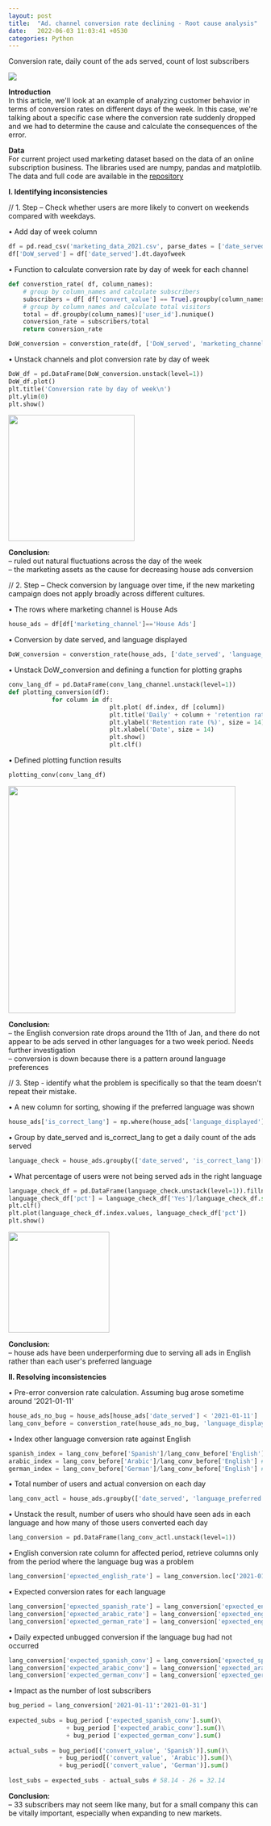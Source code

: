 ```yaml
---
layout: post
title:  "Ad. channel conversion rate declining - Root cause analysis"
date:   2022-06-03 11:03:41 +0530
categories: Python
---
```

Conversion rate, daily count of the ads served, count of lost subscribers

<img src="https://raw.githubusercontent.com/JanCinis/jancinis.github.io/main/assets/img_post_01/conversion_rate_resized.jpg">

**Introduction**  
In this article, we'll look at an example of analyzing customer behavior in terms of conversion rates on different days of the week. In this case, we're talking about a specific case where the conversion rate suddenly dropped and we had to determine the cause and calculate the consequences of the error.

**Data**  
For current project used marketing dataset based on the data of an online subscription business. The libraries used are numpy, pandas and matplotlib. The data and full code are available in the <a href="https://github.com/JanCinis/ad-channel-conversion-rate-case" target="_blank">repository</a>

**I. Identifying inconsistencies**  

// 1. Step – Check whether users are more likely to convert on weekends compared with weekdays.

• Add day of week column
```python
df = pd.read_csv('marketing_data_2021.csv', parse_dates = ['date_served'])
df['DoW_served'] = df['date_served'].dt.dayofweek
```
• Function to calculate conversion rate by day of week for each channel
```python
def converstion_rate( df, column_names):
	# group by column_names and calculate subscribers
	subscribers = df[ df['convert_value'] == True].groupby(column_names)['user_id'].nunique()
	# group by column_names and calculate total visitors  
	total = df.groupby(column_names)['user_id'].nunique()
	conversion_rate = subscribers/total
	return conversion_rate

DoW_conversion = converstion_rate(df, ['DoW_served', 'marketing_channel'])
```    
• Unstack channels and plot conversion rate by day of week
```python
DoW_df = pd.DataFrame(DoW_conversion.unstack(level=1))
DoW_df.plot()
plt.title('Conversion rate by day of week\n')
plt.ylim(0)
plt.show()
```
<img src="https://raw.githubusercontent.com/JanCinis/jancinis.github.io/main/assets/img_post_01/Channels_conv_rate_dow.png" height="250">

**Conclusion:**  
– ruled out natural fluctuations across the day of the week  
– the marketing assets as the cause for decreasing house ads conversion

// 2. Step – Check conversion by language over time, if the new marketing campaign does not apply broadly across different cultures.

• The rows where marketing channel is House Ads
```python
house_ads = df[df['marketing_channel']=='House Ads']
```  
• Conversion by date served, and language displayed
```python
DoW_conversion = converstion_rate(house_ads, ['date_served', 'language_displayed'])
```    
• Unstack DoW_conversion and defining a function for plotting graphs
```python
conv_lang_df = pd.DataFrame(conv_lang_channel.unstack(level=1))
def plotting_conversion(df):
          	for column in df:
                        	plt.plot( df.index, df [column])
                        	plt.title('Daily' + column + 'retention rate\n', size = 16)
                        	plt.ylabel('Retention rate (%)', size = 14)
                        	plt.xlabel('Date', size = 14)
                        	plt.show()
                        	plt.clf()
```  
• Defined plotting function results
```python
plotting_conv(conv_lang_df)
```
<img src="https://raw.githubusercontent.com/JanCinis/jancinis.github.io/main/assets/img_post_01/Languages_conv_rate_drop.png" height="450">

**Conclusion:**  
– the English conversion rate drops around the 11th of Jan, and there do not appear to be ads served in other languages for a two week period. Needs further investigation  
– conversion is down because there is a pattern around language preferences
 
// 3. Step - identify what the problem is specifically so that the team doesn't repeat their mistake.
  
• A new column for sorting, showing if the preferred language was shown 
```python
house_ads['is_correct_lang'] = np.where(house_ads['language_displayed'] == house_ads['language_preferred'], 'Yes', 'No')
```  
• Group by date_served and is_correct_lang to get a daily count of the ads served
```python
language_check = house_ads.groupby(['date_served', 'is_correct_lang'])['is_correct_lang'].count()
```  
• What percentage of users were not being served ads in the right language
```python
language_check_df = pd.DataFrame(language_check.unstack(level=1)).fillna(0)
language_check_df['pct'] = language_check_df['Yes']/language_check_df.sum(axis=1)
plt.clf()
plt.plot(language_check_df.index.values, language_check_df['pct'])
plt.show()
```
<img src="https://raw.githubusercontent.com/JanCinis/jancinis.github.io/main/assets/img_post_01/Right_language_percentage.png" height="200">

**Conclusion:**  
– house ads have been underperforming due to serving all ads in English rather than each user's preferred language

**II. Resolving inconsistencies**  
  
• Pre-error conversion rate calculation. Assuming bug arose sometime around '2021-01-11'
```python
house_ads_no_bug = house_ads[house_ads['date_served'] < '2021-01-11']
lang_conv_before = converstion_rate(house_ads_no_bug, 'language_displayed')
```  
• Index other language conversion rate against English
```python
spanish_index = lang_conv_before['Spanish']/lang_conv_before['English'] # = 1.68
arabic_index = lang_conv_before['Arabic']/lang_conv_before['English'] # = 5.04
german_index = lang_conv_before['German']/lang_conv_before['English'] # = 4.48
```  
• Total number of users and actual conversion on each day
```python
lang_conv_actl = house_ads.groupby(['date_served', 'language_preferred']).agg({'user_id':'nunique', 'convert_value':'sum'})
```  
• Unstack the result, number of users who should have seen ads in each language and how many of those users converted each day
```python
lang_conversion = pd.DataFrame(lang_conv_actl.unstack(level=1))
```  
• English conversion rate column for affected period, retrieve columns only from the period where the language bug was a problem
```python
lang_conversion['epxected_english_rate'] = lang_conversion.loc['2021-01-11':'2021-01-31'][('convert_value', 'English')]
```  
• Expected conversion rates for each language
```python
lang_conversion['epxected_spanish_rate'] = lang_conversion['epxected_english_rate'] * spanish_index
lang_conversion['epxected_arabic_rate'] = lang_conversion['epxected_english_rate'] * arabic_index
lang_conversion['epxected_german_rate'] = lang_conversion['epxected_english_rate'] * german_index
```  
• Daily expected unbugged conversion if the language bug had not occurred
```python
lang_conversion['expected_spanish_conv'] = lang_conversion['epxected_spanish_rate'] * lang_conversion[('user_id', 'Spanish')]/100
lang_conversion['expected_arabic_conv'] = lang_conversion['epxected_arabic_rate'] * lang_conversion[('user_id', 'Arabic')]/100
lang_conversion['expected_german_conv'] = lang_conversion['epxected_german_rate'] * lang_conversion[('user_id', 'German')]/100
```  
• Impact as the number of lost subscribers
```python
bug_period = lang_conversion['2021-01-11':'2021-01-31']
 
expected_subs = bug_period ['expected_spanish_conv'].sum()\
                + bug_period ['expected_arabic_conv'].sum()\
                + bug_period ['expected_german_conv'].sum()
 
actual_subs = bug_period[('convert_value', 'Spanish')].sum()\
    		  + bug_period[('convert_value', 'Arabic')].sum()\
              + bug_period[('convert_value', 'German')].sum()
 
lost_subs = expected_subs - actual_subs # 58.14 - 26 = 32.14
``` 
**Conclusion:**  
– 33 subscribers may not seem like many, but for a small company this can be vitally important, especially when expanding to new markets.

